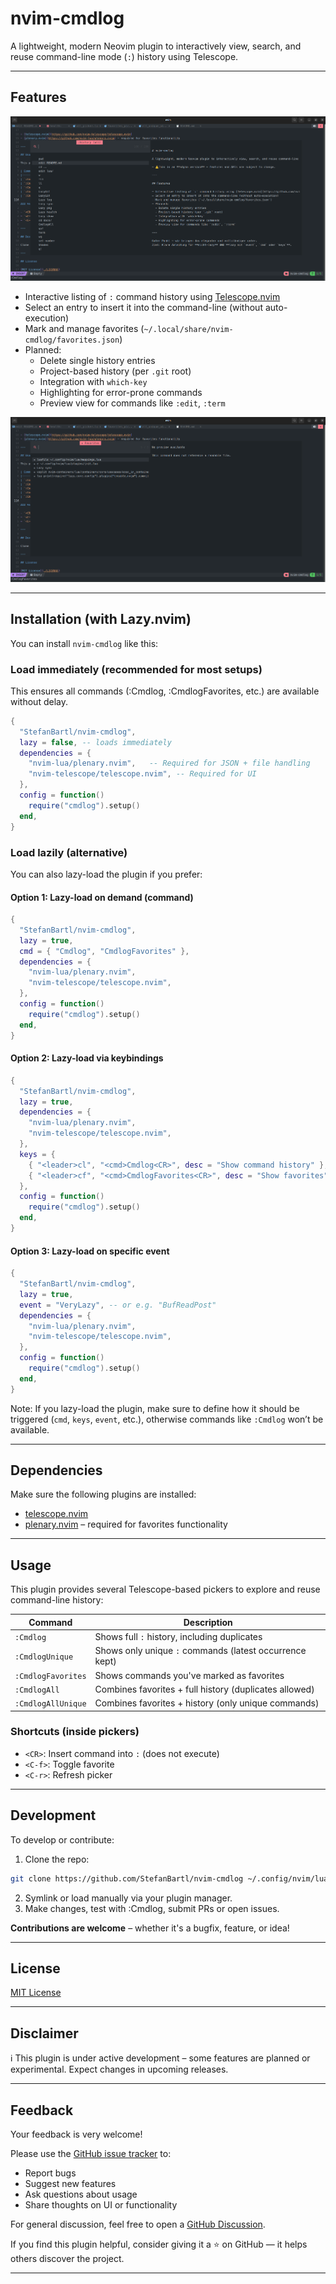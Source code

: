# nvim-cmdlog

A lightweight, modern Neovim plugin to interactively view, search, and reuse command-line mode (`:`) history using Telescope.

---

## Features

![Cmdlog Picker UI](./docs/assets/Cmdlog-Picker-UI.png)

- Interactive listing of `:` command history using [Telescope.nvim](https://github.com/nvim-telescope/telescope.nvim)
- Select an entry to insert it into the command-line (without auto-execution)
- Mark and manage favorites (`~/.local/share/nvim-cmdlog/favorites.json`)
- Planned:
  - Delete single history entries
  - Project-based history (per `.git` root)
  - Integration with `which-key`
  - Highlighting for error-prone commands
  - Preview view for commands like `:edit`, `:term`

![Favorites Picker](./docs/assets/Cmdlog-Favorites-Picker.png)

---

## Installation (with Lazy.nvim)

You can install `nvim-cmdlog` like this:

### Load immediately (recommended for most setups)

This ensures all commands (:Cmdlog, :CmdlogFavorites, etc.) are available without delay.

```lua
{
  "StefanBartl/nvim-cmdlog",
  lazy = false, -- loads immediately
  dependencies = {
    "nvim-lua/plenary.nvim",   -- Required for JSON + file handling
    "nvim-telescope/telescope.nvim", -- Required for UI
  },
  config = function()
    require("cmdlog").setup()
  end,
}
```

### Load lazily (alternative)

You can also lazy-load the plugin if you prefer:

#### Option 1: Lazy-load on demand (command)

```lua
{
  "StefanBartl/nvim-cmdlog",
  lazy = true,
  cmd = { "Cmdlog", "CmdlogFavorites" },
  dependencies = {
    "nvim-lua/plenary.nvim",
    "nvim-telescope/telescope.nvim",
  },
  config = function()
    require("cmdlog").setup()
  end,
}
```

#### Option 2: Lazy-load via keybindings

```lua
{
  "StefanBartl/nvim-cmdlog",
  lazy = true,
  dependencies = {
    "nvim-lua/plenary.nvim",
    "nvim-telescope/telescope.nvim",
  },
  keys = {
    { "<leader>cl", "<cmd>Cmdlog<CR>", desc = "Show command history" },
    { "<leader>cf", "<cmd>CmdlogFavorites<CR>", desc = "Show favorites" },
  },
  config = function()
    require("cmdlog").setup()
  end,
}
```

#### Option 3: Lazy-load on specific event

```lua
{
  "StefanBartl/nvim-cmdlog",
  lazy = true,
  event = "VeryLazy", -- or e.g. "BufReadPost"
  dependencies = {
    "nvim-lua/plenary.nvim",
    "nvim-telescope/telescope.nvim",
  },
  config = function()
    require("cmdlog").setup()
  end,
}
```

Note: If you lazy-load the plugin, make sure to define how it should be triggered (`cmd`, `keys`, `event`, etc.), otherwise commands like `:Cmdlog` won’t be available.

---

## Dependencies

Make sure the following plugins are installed:

- [telescope.nvim](https://github.com/nvim-telescope/telescope.nvim)
- [plenary.nvim](https://github.com/nvim-lua/plenary.nvim) – required for favorites functionality

---

## Usage

This plugin provides several Telescope-based pickers to explore and reuse command-line history:

| Command              | Description                                                  |
|----------------------|--------------------------------------------------------------|
| `:Cmdlog`            | Shows full `:` history, including duplicates                |
| `:CmdlogUnique`      | Shows only unique `:` commands (latest occurrence kept)     |
| `:CmdlogFavorites`   | Shows commands you've marked as favorites                   |
| `:CmdlogAll`         | Combines favorites + full history (duplicates allowed)      |
| `:CmdlogAllUnique`   | Combines favorites + history (only unique commands)         |

### Shortcuts (inside pickers)

- `<CR>`: Insert command into `:` (does not execute)
- `<C-f>`: Toggle favorite
- `<C-r>`: Refresh picker

---

## Development

To develop or contribute:

1. Clone the repo:

```bash
git clone https://github.com/StefanBartl/nvim-cmdlog ~/.config/nvim/lua/plugins/nvim-cmdlog
```

2. Symlink or load manually via your plugin manager.
3. Make changes, test with :Cmdlog, submit PRs or open issues.

**Contributions are welcome** – whether it's a bugfix, feature, or idea!

---

## License

[MIT License](./LICENSE)

---

## Disclaimer

ℹ️ This plugin is under active development – some features are planned or experimental.
Expect changes in upcoming releases.

---


## Feedback

Your feedback is very welcome!

Please use the [GitHub issue tracker](https://github.com/StefanBartl/nvim-cmdlog/issues) to:
- Report bugs
- Suggest new features
- Ask questions about usage
- Share thoughts on UI or functionality

For general discussion, feel free to open a [GitHub Discussion](https://github.com/StefanBartl/nvim-cmdlog/discussions).

If you find this plugin helpful, consider giving it a ⭐ on GitHub — it helps others discover the project.

---
